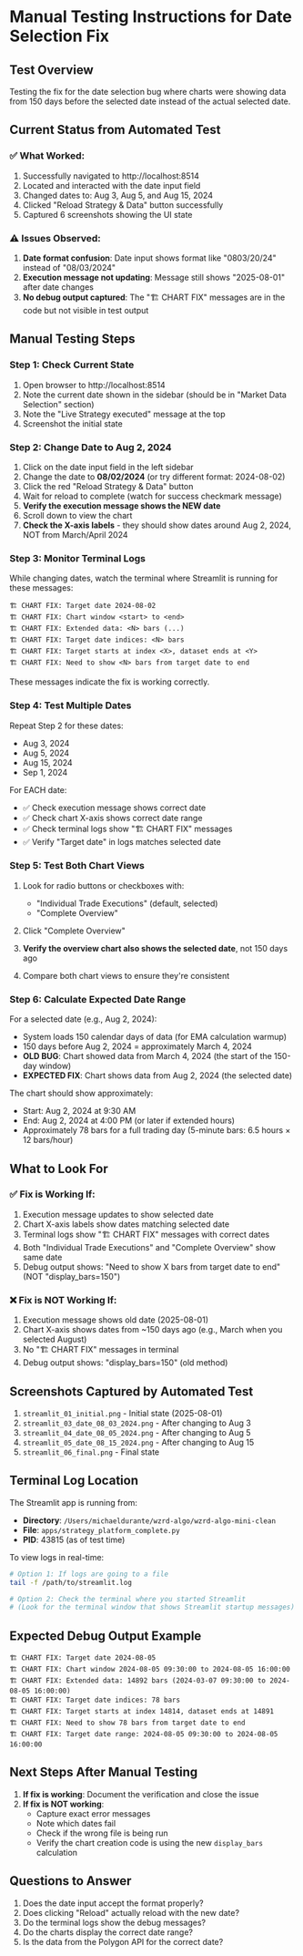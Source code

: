 # Manual Testing Instructions for Date Selection Fix

## Test Overview
Testing the fix for the date selection bug where charts were showing data from 150 days before the selected date instead of the actual selected date.

## Current Status from Automated Test

### ✅ What Worked:
1. Successfully navigated to http://localhost:8514
2. Located and interacted with the date input field
3. Changed dates to: Aug 3, Aug 5, and Aug 15, 2024
4. Clicked "Reload Strategy & Data" button successfully
5. Captured 6 screenshots showing the UI state

### ⚠️ Issues Observed:
1. **Date format confusion**: Date input shows format like "0803/20/24" instead of "08/03/2024"
2. **Execution message not updating**: Message still shows "2025-08-01" after date changes
3. **No debug output captured**: The "🏗️ CHART FIX" messages are in the code but not visible in test output

## Manual Testing Steps

### Step 1: Check Current State
1. Open browser to http://localhost:8514
2. Note the current date shown in the sidebar (should be in "Market Data Selection" section)
3. Note the "Live Strategy executed" message at the top
4. Screenshot the initial state

### Step 2: Change Date to Aug 2, 2024
1. Click on the date input field in the left sidebar
2. Change the date to **08/02/2024** (or try different format: 2024-08-02)
3. Click the red "Reload Strategy & Data" button
4. Wait for reload to complete (watch for success checkmark message)
5. **Verify the execution message shows the NEW date**
6. Scroll down to view the chart
7. **Check the X-axis labels** - they should show dates around Aug 2, 2024, NOT from March/April 2024

### Step 3: Monitor Terminal Logs
While changing dates, watch the terminal where Streamlit is running for these messages:

```
🏗️ CHART FIX: Target date 2024-08-02
🏗️ CHART FIX: Chart window <start> to <end>
🏗️ CHART FIX: Extended data: <N> bars (...)
🏗️ CHART FIX: Target date indices: <N> bars
🏗️ CHART FIX: Target starts at index <X>, dataset ends at <Y>
🏗️ CHART FIX: Need to show <N> bars from target date to end
```

These messages indicate the fix is working correctly.

### Step 4: Test Multiple Dates
Repeat Step 2 for these dates:
- Aug 3, 2024
- Aug 5, 2024
- Aug 15, 2024
- Sep 1, 2024

For EACH date:
- ✅ Check execution message shows correct date
- ✅ Check chart X-axis shows correct date range
- ✅ Check terminal logs show "🏗️ CHART FIX" messages
- ✅ Verify "Target date" in logs matches selected date

### Step 5: Test Both Chart Views
1. Look for radio buttons or checkboxes with:
   - "Individual Trade Executions" (default, selected)
   - "Complete Overview"

2. Click "Complete Overview"
3. **Verify the overview chart also shows the selected date**, not 150 days ago
4. Compare both chart views to ensure they're consistent

### Step 6: Calculate Expected Date Range

For a selected date (e.g., Aug 2, 2024):
- System loads 150 calendar days of data (for EMA calculation warmup)
- 150 days before Aug 2, 2024 = approximately March 4, 2024
- **OLD BUG**: Chart showed data from March 4, 2024 (the start of the 150-day window)
- **EXPECTED FIX**: Chart shows data from Aug 2, 2024 (the selected date)

The chart should show approximately:
- Start: Aug 2, 2024 at 9:30 AM
- End: Aug 2, 2024 at 4:00 PM (or later if extended hours)
- Approximately 78 bars for a full trading day (5-minute bars: 6.5 hours × 12 bars/hour)

## What to Look For

### ✅ Fix is Working If:
1. Execution message updates to show selected date
2. Chart X-axis labels show dates matching selected date
3. Terminal logs show "🏗️ CHART FIX" messages with correct dates
4. Both "Individual Trade Executions" and "Complete Overview" show same date
5. Debug output shows: "Need to show X bars from target date to end" (NOT "display_bars=150")

### ❌ Fix is NOT Working If:
1. Execution message shows old date (2025-08-01)
2. Chart X-axis shows dates from ~150 days ago (e.g., March when you selected August)
3. No "🏗️ CHART FIX" messages in terminal
4. Debug output shows: "display_bars=150" (old method)

## Screenshots Captured by Automated Test

1. `streamlit_01_initial.png` - Initial state (2025-08-01)
2. `streamlit_03_date_08_03_2024.png` - After changing to Aug 3
3. `streamlit_04_date_08_05_2024.png` - After changing to Aug 5
4. `streamlit_05_date_08_15_2024.png` - After changing to Aug 15
5. `streamlit_06_final.png` - Final state

## Terminal Log Location

The Streamlit app is running from:
- **Directory**: `/Users/michaeldurante/wzrd-algo/wzrd-algo-mini-clean`
- **File**: `apps/strategy_platform_complete.py`
- **PID**: 43815 (as of test time)

To view logs in real-time:
```bash
# Option 1: If logs are going to a file
tail -f /path/to/streamlit.log

# Option 2: Check the terminal where you started Streamlit
# (Look for the terminal window that shows Streamlit startup messages)
```

## Expected Debug Output Example

```
🏗️ CHART FIX: Target date 2024-08-05
🏗️ CHART FIX: Chart window 2024-08-05 09:30:00 to 2024-08-05 16:00:00
🏗️ CHART FIX: Extended data: 14892 bars (2024-03-07 09:30:00 to 2024-08-05 16:00:00)
🏗️ CHART FIX: Target date indices: 78 bars
🏗️ CHART FIX: Target starts at index 14814, dataset ends at 14891
🏗️ CHART FIX: Need to show 78 bars from target date to end
🏗️ CHART FIX: Target date range: 2024-08-05 09:30:00 to 2024-08-05 16:00:00
```

## Next Steps After Manual Testing

1. **If fix is working**: Document the verification and close the issue
2. **If fix is NOT working**:
   - Capture exact error messages
   - Note which dates fail
   - Check if the wrong file is being run
   - Verify the chart creation code is using the new `display_bars` calculation

## Questions to Answer

1. Does the date input accept the format properly?
2. Does clicking "Reload" actually reload with the new date?
3. Do the terminal logs show the debug messages?
4. Do the charts display the correct date range?
5. Is the data from the Polygon API for the correct date?
